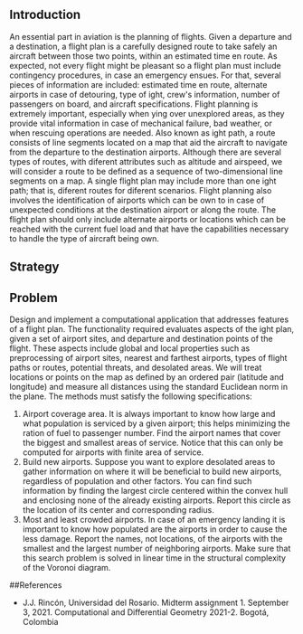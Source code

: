 ## Introduction
An essential part in aviation is the planning of flights. Given a departure and a destination, a flight plan is a carefully designed route to take safely an aircraft between those two points, within an estimated time en route. As expected, not every flight might be pleasant so a flight plan must include contingency procedures, in case an emergency ensues. For that, several pieces of information
are included: estimated time en route, alternate airports in case of detouring, type of ight, crew's information, number of passengers on board, and aircraft specifications. Flight planning is extremely important, especially when ying over unexplored areas, as they provide vital information in case of mechanical failure, bad weather, or when rescuing operations are needed.
Also known as ight path, a route consists of line segments located on a map that aid the aircraft to navigate from the departure to the destination airports. Although there are several types of routes, with diferent attributes such as altitude and airspeed, we will consider a route to be defined as a sequence of two-dimensional line segments on a map. A single flight plan may include more than one ight path; that is, diferent routes for diferent scenarios.
Flight planning also involves the identification of airports which can be own to in case of unexpected conditions at the destination airport or along the route. The flight plan should only include alternate airports or locations which can be reached with the current fuel load and that have the capabilities necessary to handle the type of aircraft being own.

## Strategy

## Problem
Design and implement a computational application that addresses features of a flight plan. The functionality required evaluates aspects of the 
ight plan, given a set of airport sites, and departure and destination points of the flight. These aspects include global and local properties
such as preprocessing of airport sites, nearest and farthest airports, types of flight paths or routes, potential threats, and desolated areas.
We will treat locations or points on the map as defined by an ordered pair (latitude and longitude) and measure all distances using the standard
Euclidean norm in the plane. The methods must satisfy the following specifications:
1. Airport coverage area. It is always important to know how large and what population is
serviced by a given airport; this helps minimizing the ration of fuel to passenger number.
Find the airport names that cover the biggest and smallest areas of service. Notice that this
can only be computed for airports with finite area of service.
1. Build new airports. Suppose you want to explore desolated areas to gather information on
where it will be beneficial to build new airports, regardless of population and other factors.
You can find such information by finding the largest circle centered within the convex hull
and enclosing none of the already existing airports. Report this circle as the location of its
center and corresponding radius.
1. Most and least crowded airports. In case of an emergency landing it is important to know
how populated are the airports in order to cause the less damage. Report the names, not
locations, of the airports with the smallest and the largest number of neighboring airports.
Make sure that this search problem is solved in linear time in the structural complexity of the
Voronoi diagram.

##References
* J.J. Rincón, Universidad del Rosario. Midterm assignment 1. September 3, 2021. Computational and Differential Geometry 2021-2. Bogotá, Colombia
